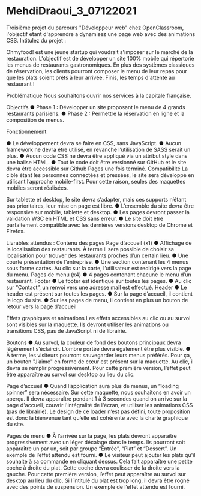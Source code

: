 # MehdiDraoui_3_07122021
Troisième projet du parcours "Développeur web" chez OpenClassroom, l'objectif etant d'apprendre a dynamisez une page web avec des animations CSS. Intitulez du projet :

Ohmyfood! est une jeune startup qui voudrait s'imposer sur le marché de la restauration. L'objectif est de développer un site 100% mobile qui répertorie les menus de restaurants gastronomiques. En plus des systèmes classiques de réservation, les clients pourront composer le menu de leur repas pour que les plats soient prêts à leur arrivée. Finis, les temps d'attente au restaurant !

Problématique Nous souhaitons ouvrir nos services à la capitale française.

Objectifs ● Phase 1 : Développer un site proposant le menu de 4 grands restaurants parisiens. ● Phase 2 : Permettre la réservation en ligne et la composition de menus.

Fonctionnement

● Le développement devra se faire en CSS, sans JavaScript. ● Aucun framework ne devra être utilisé, en revanche l’utilisation de SASS serait un plus. ● Aucun code CSS ne devra être appliqué via un attribut style dans une balise HTML. ● Tout le code doit être versionné sur GitHub et le site devra être accessible sur Github Pages une fois terminé. Compatibilité La cible étant les personnes connectées et pressées, le site sera développé en utilisant l’approche mobile-first. Pour cette raison, seules des maquettes mobiles seront réalisées.

Sur tablette et desktop, le site devra s’adapter, mais ces supports n’étant pas prioritaires, leur mise en page est libre. ● L’ensemble du site devra être responsive sur mobile, tablette et desktop. ● Les pages devront passer la validation W3C en HTML et CSS sans erreur. ● Le site doit être parfaitement compatible avec les dernières versions desktop de Chrome et Firefox.

Livrables attendus : Contenu des pages Page d’accueil (x1) ● Affichage de la localisation des restaurants. À terme il sera possible de choisir sa localisation pour trouver des restaurants proches d’un certain lieu. ● Une courte présentation de l’entreprise. ● Une section contenant les 4 menus sous forme cartes. Au clic sur la carte, l’utilisateur est redirigé vers la page du menu. Pages de menu (x4) ● 4 pages contenant chacune le menu d’un restaurant. Footer ● Le footer est identique sur toutes les pages. ● Au clic sur “Contact”, un renvoi vers une adresse mail est effectué. Header ● Le header est présent sur toutes les pages. ● Sur la page d’accueil, il contient le logo du site. ● Sur les pages de menu, il contient en plus un bouton de retour vers la page d’accueil

Effets graphiques et animations Les effets accessibles au clic ou au survol sont visibles sur la maquette. Ils devront utiliser les animations ou transitions CSS, pas de JavaScript ni de librairie.

Boutons ● Au survol, la couleur de fond des boutons principaux devra légèrement s’éclaircir. L’ombre portée devra également être plus visible. ● À terme, les visiteurs pourront sauvegarder leurs menus préférés. Pour ça, un bouton "J’aime" en forme de cœur est présent sur la maquette. Au clic, il devra se remplir progressivement. Pour cette première version, l’effet peut être apparaître au survol sur desktop au lieu du clic.

Page d’accueil ● Quand l’application aura plus de menus, un “loading spinner” sera nécessaire. Sur cette maquette, nous souhaitons en avoir un aperçu. Il devra apparaître pendant 1 à 3 secondes quand on arrive sur la page d'accueil, couvrir l'intégralité de l'écran, et utiliser les animations CSS (pas de librairie). Le design de ce loader n’est pas défini, toute proposition est donc la bienvenue tant qu’elle est cohérente avec la charte graphique du site.

Pages de menu ● À l’arrivée sur la page, les plats devront apparaître progressivement avec un léger décalage dans le temps. Ils pourront soit apparaître un par un, soit par groupe “Entrée”, “Plat” et “Dessert”. Un exemple de l’effet attendu est fourni. ● Le visiteur peut ajouter les plats qu'il souhaite à sa commande en cliquant dessus. Cela fait apparaître une petite coche à droite du plat. Cette coche devra coulisser de la droite vers la gauche. Pour cette première version, l’effet peut apparaître au survol sur desktop au lieu du clic. Si l’intitulé du plat est trop long, il devra être rogné avec des points de suspension. Un exemple de l’effet attendu est fourni.